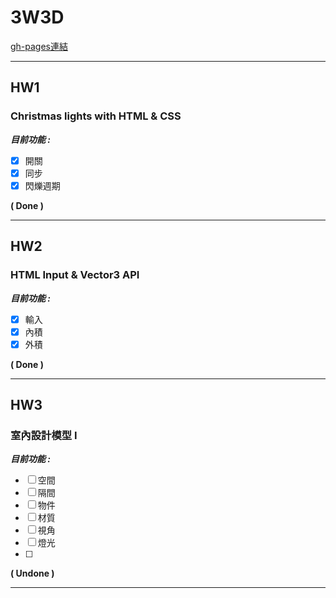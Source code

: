# 3W3D
[gh-pages連結](https://mu-xiang.github.io/3w3d/)

-----

## HW1
### Christmas lights with HTML & CSS

***目前功能 :***

- [x] 開關
- [x] 同步
- [x] 閃爍週期

__( Done )__

-----

## HW2
### HTML Input & Vector3 API

***目前功能 :***

- [x] 輸入
- [x] 內積
- [x] 外積

__( Done )__

-----

## HW3
### 室內設計模型 I

***目前功能 :***

- [ ] 空間
- [ ] 隔間
- [ ] 物件
- [ ] 材質
- [ ] 視角
- [ ] 燈光
- [ ] 

__( Undone )__

-----

